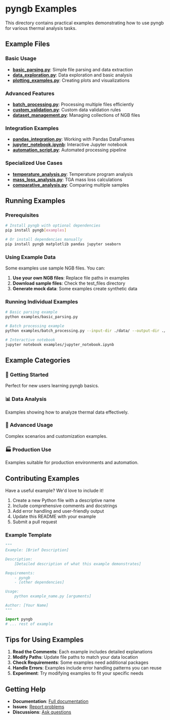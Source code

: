 # pyngb Examples

This directory contains practical examples demonstrating how to use pyngb for various thermal analysis tasks.

## Example Files

### Basic Usage
- **[basic_parsing.py](basic_parsing.py)**: Simple file parsing and data extraction
- **[data_exploration.py](data_exploration.py)**: Data exploration and basic analysis
- **[plotting_examples.py](plotting_examples.py)**: Creating plots and visualizations

### Advanced Features
- **[batch_processing.py](batch_processing.py)**: Processing multiple files efficiently
- **[custom_validation.py](custom_validation.py)**: Custom data validation rules
- **[dataset_management.py](dataset_management.py)**: Managing collections of NGB files

### Integration Examples
- **[pandas_integration.py](pandas_integration.py)**: Working with Pandas DataFrames
- **[jupyter_notebook.ipynb](jupyter_notebook.ipynb)**: Interactive Jupyter notebook
- **[automation_script.py](automation_script.py)**: Automated processing pipeline

### Specialized Use Cases
- **[temperature_analysis.py](temperature_analysis.py)**: Temperature program analysis
- **[mass_loss_analysis.py](mass_loss_analysis.py)**: TGA mass loss calculations
- **[comparative_analysis.py](comparative_analysis.py)**: Comparing multiple samples

## Running Examples

### Prerequisites

```bash
# Install pyngb with optional dependencies
pip install pyngb[examples]

# Or install dependencies manually
pip install pyngb matplotlib pandas jupyter seaborn
```

### Using Example Data

Some examples use sample NGB files. You can:

1. **Use your own NGB files**: Replace file paths in examples
2. **Download sample files**: Check the test_files directory
3. **Generate mock data**: Some examples create synthetic data

### Running Individual Examples

```bash
# Basic parsing example
python examples/basic_parsing.py

# Batch processing example
python examples/batch_processing.py --input-dir ./data/ --output-dir ./results/

# Interactive notebook
jupyter notebook examples/jupyter_notebook.ipynb
```

## Example Categories

### 🚀 Getting Started
Perfect for new users learning pyngb basics.

### 📊 Data Analysis
Examples showing how to analyze thermal data effectively.

### 🔧 Advanced Usage
Complex scenarios and customization examples.

### 🏭 Production Use
Examples suitable for production environments and automation.

## Contributing Examples

Have a useful example? We'd love to include it!

1. Create a new Python file with a descriptive name
2. Include comprehensive comments and docstrings
3. Add error handling and user-friendly output
4. Update this README with your example
5. Submit a pull request

### Example Template

```python
"""
Example: [Brief Description]

Description:
    [Detailed description of what this example demonstrates]

Requirements:
    - pyngb
    - [other dependencies]

Usage:
    python example_name.py [arguments]

Author: [Your Name]
"""

import pyngb
# ... rest of example
```

## Tips for Using Examples

1. **Read the Comments**: Each example includes detailed explanations
2. **Modify Paths**: Update file paths to match your data location
3. **Check Requirements**: Some examples need additional packages
4. **Handle Errors**: Examples include error handling patterns you can reuse
5. **Experiment**: Try modifying examples to fit your specific needs

## Getting Help

- **Documentation**: [Full documentation](https://graysonbellamy.github.io/pyngb/)
- **Issues**: [Report problems](https://github.com/GraysonBellamy/pyngb/issues)
- **Discussions**: [Ask questions](https://github.com/GraysonBellamy/pyngb/discussions)
